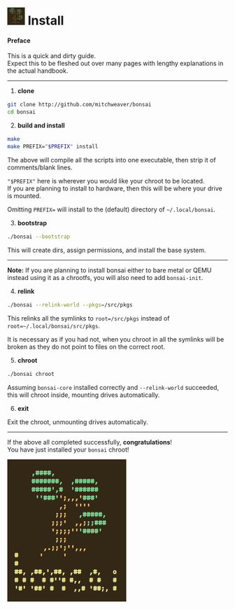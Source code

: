 # <img width="40" height="40" src="res/bonsai_square.png"> Install

#### Preface

This is a quick and dirty guide.  
Expect this to be fleshed out over many pages 
with lengthy explanations in the actual handbook.

----

1. **clone**

```bash
git clone http://github.com/mitchweaver/bonsai
cd bonsai
```

2. **build and install**

```bash
make
make PREFIX="$PREFIX" install
```

The above will compile all the scripts into one executable, then strip it of 
comments/blank lines.

`"$PREFIX"` here is wherever you would like your chroot to be located.  
If you are planning to install to hardware, then this will be where your drive is mounted.

Omitting `PREFIX=` will install to the (default) directory of `~/.local/bonsai`.

3. **bootstrap**

```bash
./bonsai --bootstrap
```

This will create dirs, assign permissions, and install the base system.

----

**Note:** If you are planning to install bonsai either to bare metal or QEMU instead 
using it as a chrootfs, you will also need to add `bonsai-init`.

4. **relink**

```bash
./bonsai --relink-world --pkgs=/src/pkgs
```

This relinks all the symlinks to `root=/src/pkgs` instead of `root=~/.local/bonsai/src/pkgs`.

It is necessary as if you had not, when you chroot in all the symlinks will be broken
as they do not point to files on the correct root.

5. **chroot**

```bash
./bonsai chroot
```

Assuming `bonsai-core` installed correctly and `--relink-world` succeeded,
this will chroot inside, mounting drives automatically.

6. **exit**

Exit the chroot, unmounting drives automatically.

----

If the above all completed successfully, **congratulations**!  
You have just installed your `bonsai` chroot!

![image](res/bonsai.png)
